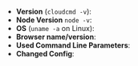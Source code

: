 <!--
Thank you for reporting an issue. Please fill in the template below. If unsure
about something, just do as best as you're able.
-->

- **Version** (`cloudcmd -v`):
- **Node Version** `node -v`:
- **OS** (`uname -a` on Linux):
- **Browser name/version**:
- **Used Command Line Parameters**:
- **Changed Config**:
